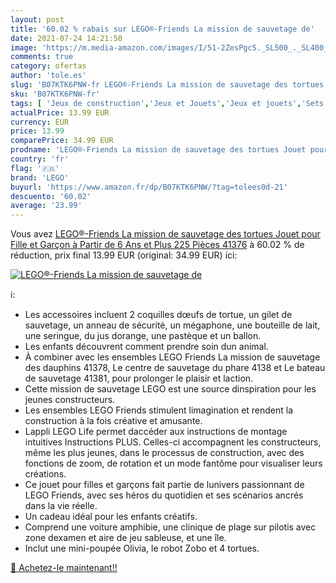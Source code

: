 ```yaml
---
layout: post
title: '60.02 % rabais sur LEGO®-Friends La mission de sauvetage de'
date: 2021-07-24 14:21:50
image: 'https://m.media-amazon.com/images/I/51-2ZesPgcS._SL500_._SL400_.jpg'
comments: true
category: ofertas
author: 'tole.es'
slug: 'B07KTK6PNW-fr LEGO®-Friends La mission de sauvetage des tortues Jouet...'
sku: 'B07KTK6PNW-fr'
tags: [ 'Jeux de construction','Jeux et Jouets','Jeux et jouets','Sets de jeux de construction','lego', ]
actualPrice: 13.99 EUR
currency: EUR
price: 13.99
comparePrice: 34.99 EUR
prodname: 'LEGO®-Friends La mission de sauvetage des tortues Jouet pour Fille et Garçon à Partir de 6 Ans et Plus  225 Pièces 41376'
country: 'fr'
flag: '🇫🇷'
brand: 'LEGO'
buyurl: 'https://www.amazon.fr/dp/B07KTK6PNW/?tag=tolees0d-21'
descuento: '60.02'
average: '23.99'
---
```


Vous avez [LEGO®-Friends La mission de sauvetage des tortues Jouet pour Fille et Garçon à Partir de 6 Ans et Plus  225 Pièces 41376](https://www.amazon.fr/dp/B07KTK6PNW/?tag=tolees0d-21)  à  60.02 % de réduction, prix final  13.99 EUR (original: 34.99 EUR) ici:

[![LEGO®-Friends La mission de sauvetage de](https://m.media-amazon.com/images/I/51-2ZesPgcS._SL500_._SL400_.jpg)](https://www.amazon.fr/dp/B07KTK6PNW/?tag=tolees0d-21)

ℹ️:

- Les accessoires incluent 2 coquilles dœufs de tortue, un gilet de sauvetage, un anneau de sécurité, un mégaphone, une bouteille de lait, une seringue, du jus dorange, une pastèque et un ballon.
- Les enfants découvrent comment prendre soin dun animal.
- À combiner avec les ensembles LEGO Friends La mission de sauvetage des dauphins 41378, Le centre de sauvetage du phare 4138 et Le bateau de sauvetage 41381, pour prolonger le plaisir et laction.
- Cette mission de sauvetage LEGO est une source dinspiration pour les jeunes constructeurs.
- Les ensembles LEGO Friends stimulent limagination et rendent la construction à la fois créative et amusante.
- Lappli LEGO Life permet daccéder aux instructions de montage intuitives Instructions PLUS. Celles-ci accompagnent les constructeurs, même les plus jeunes, dans le processus de construction, avec des fonctions de zoom, de rotation et un mode fantôme pour visualiser leurs créations.
- Ce jouet pour filles et garçons fait partie de lunivers passionnant de LEGO Friends, avec ses héros du quotidien et ses scénarios ancrés dans la vie réelle.
- Un cadeau idéal pour les enfants créatifs.
- Comprend une voiture amphibie, une clinique de plage sur pilotis avec zone dexamen et aire de jeu sableuse, et une île.
- Inclut une mini-poupée Olivia, le robot Zobo et 4 tortues.

[🛒 Achetez-le maintenant!!](https://www.amazon.fr/dp/B07KTK6PNW/?tag=tolees0d-21)
